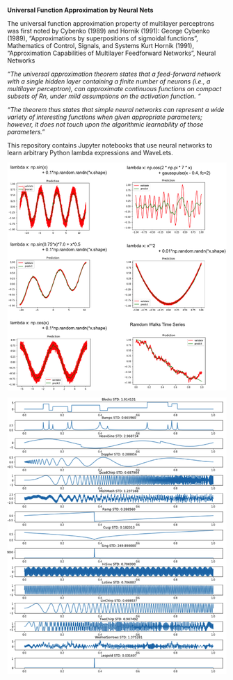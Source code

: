 <b>Universal Function Approximation by Neural Nets</b>

The universal function approximation property of multilayer perceptrons was first noted by Cybenko (1989) and Hornik (1991): George Cybenko (1989),  “Approximations by superpositions of sigmoidal functions”,  Mathematics of Control, Signals, and Systems
Kurt Hornik (1991),  “Approximation Capabilities of Multilayer Feedforward Networks”,  Neural Networks

<i>“The universal approximation theorem states that a feed-forward network with a single hidden layer containing a finite number of neurons (i.e., a multilayer perceptron), can approximate continuous functions on compact subsets of Rn, under mild assumptions on the activation function. “</i>

<i>“The theorem thus states that simple neural networks can represent a wide variety of interesting functions when given appropriate parameters; however, it does not touch upon the algorithmic learnability of those parameters.”</i>

This repository contains Jupyter notebooks that use neural networks to learn arbitrary Python lambda expressions and WaveLets.

![Alt text](images/PythonLambdaResults.png?raw=true "")

![Alt text](images/DonohoJohnstoneBenchmarks.png?raw=true "")

